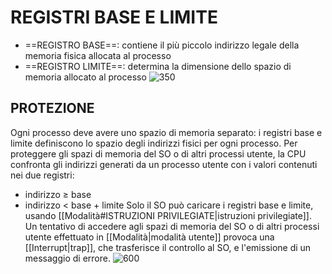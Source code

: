 # REGISTRI BASE E LIMITE
- ==REGISTRO BASE==: contiene il più piccolo indirizzo legale della memoria fisica allocata al processo
- ==REGISTRO LIMITE==: determina la dimensione dello spazio di memoria allocato al processo
![350](registri_base_limite_2.png)

## PROTEZIONE
Ogni processo deve avere uno spazio di memoria separato: i registri base e limite definiscono lo spazio degli indirizzi fisici per ogni processo.
Per proteggere gli spazi di memoria del SO o di altri processi utente, la CPU confronta gli indirizzi generati da un processo utente con i valori contenuti nei due registri:
- indirizzo $\geq$ base
- indirizzo $\lt$ base + limite
Solo il SO può caricare i registri base e limite, usando [[Modalità#ISTRUZIONI PRIVILEGIATE|istruzioni privilegiate]].
Un tentativo di accedere agli spazi di memoria del SO o di altri processi utente effettuato in [[Modalità|modalità utente]] provoca una [[Interrupt|trap]], che trasferisce il controllo al SO, e l'emissione di un messaggio di errore.
![600](registri_base_limite.png)
